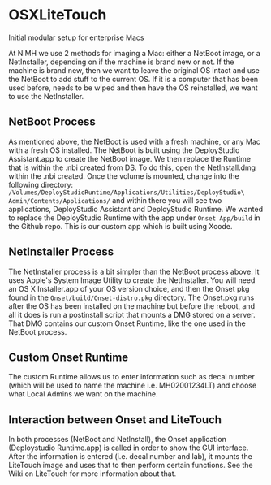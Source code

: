 OSXLiteTouch
============

Initial modular setup for enterprise Macs

At NIMH we use 2 methods for imaging a Mac: either a NetBoot image, or a NetInstaller, depending on if the machine is brand new or not. If the machine is brand new, then we want to leave the original OS intact and use the NetBoot to add stuff to the current OS. If it is a computer that has been used before, needs to be wiped and then have the OS reinstalled, we want to use the NetInstaller.

## NetBoot Process
As mentioned above, the NetBoot is used with a fresh machine, or any Mac with a fresh OS installed. The NetBoot is built using the DeployStudio Assistant.app to create the NetBoot image. We then replace the Runtime that is within the .nbi created from DS. To do this, open the NetInstall.dmg within the .nbi created. Once the volume is mounted, change into the following directory: `/Volumes/DeployStudioRuntime/Applications/Utilities/DeployStudio\ Admin/Contents/Applications/` and within there you will see two applications, DeployStudio Assistant and DeployStudio Runtime. We wanted to replace the DeployStudio Runtime with the app under `Onset App/build` in the Github repo. This is our custom app which is built using Xcode.

## NetInstaller Process
The NetInstaller process is a bit simpler than the NetBoot process above. It uses Apple's System Image Utility to create the NetInstaller. You will need an OS X Installer.app of your OS version choice, and then the Onset pkg found in the `Onset/build/Onset-distro.pkg` directory. The Onset.pkg runs after the OS has been installed on the machine but before the reboot, and all it does is run a postinstall script that mounts a DMG stored on a server. That DMG contains our custom Onset Runtime, like the one used in the NetBoot process.

## Custom Onset Runtime
The custom Runtime allows us to enter information such as decal number (which will be used to name the machine i.e. MH02001234LT) and choose what Local Admins we want on the machine.

## Interaction between Onset and LiteTouch
In both processes (NetBoot and NetInstall), the Onset application (Deploystudio Runtime.app) is called in order to show the GUI interface. After the information is entered (i.e. decal number and lab), it mounts the LiteTouch image and uses that to then perform certain functions. See the Wiki on LiteTouch for more information about that.
